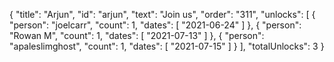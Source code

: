 {
  "title": "Arjun",
  "id": "arjun",
  "text": "Join us",
  "order": "311",
  "unlocks": [
    {
      "person": "joelcarr",
      "count": 1,
      "dates": [
        "2021-06-24"
      ]
    },
    {
      "person": "Rowan M",
      "count": 1,
      "dates": [
        "2021-07-13"
      ]
    },
    {
      "person": "apaleslimghost",
      "count": 1,
      "dates": [
        "2021-07-15"
      ]
    }
  ],
  "totalUnlocks": 3
}